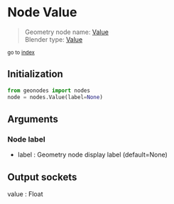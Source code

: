 
# Node Value

> Geometry node name: [Value](https://docs.blender.org/manual/en/latest/modeling/geometry_nodes/material/value.html)<br>
  Blender type: [Value](https://docs.blender.org/api/current/bpy.types.ShaderNodeValue.html)
  
<sub>go to [index](/docs/index.md)</sub>

## Initialization

```python
from geonodes import nodes
node = nodes.Value(label=None)
```



## Arguments


### Node label

- label : Geometry node display label (default=None)

## Output sockets

value : Float
